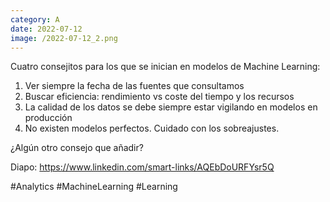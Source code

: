 ```yaml
--- 
category: A 
date: 2022-07-12 
image: /2022-07-12_2.png 
--- 
```


Cuatro consejitos para los que se inician en modelos de Machine Learning:

1) Ver siempre la fecha de las fuentes que consultamos
2) Buscar eficiencia: rendimiento vs coste del tiempo y los recursos
3) La calidad de los datos se debe siempre estar vigilando en modelos en producción
4) No existen modelos perfectos. Cuidado con los sobreajustes.

¿Algún otro consejo que añadir?

Diapo: https://www.linkedin.com/smart-links/AQEbDoURFYsr5Q

#Analytics #MachineLearning #Learning